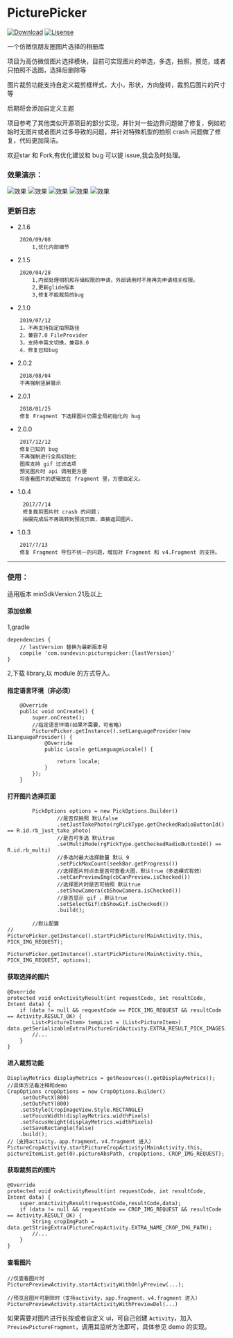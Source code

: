 # PicturePicker

[![Download](https://api.bintray.com/packages/sundevin/PicturePicker/picturepicker/images/download.svg)](https://bintray.com/sundevin/PicturePicker/picturepicker/_latestVersion)
[![Lisense](https://img.shields.io/badge/License-Apache%202-lightgrey.svg)](https://www.apache.org/licenses/LICENSE-2.0)

一个仿微信朋友圈图片选择的相册库

项目为高仿微信图片选择模块，目前可实现图片的单选，多选，拍照，预览，或者只拍照不选图，选择后删除等

图片裁剪功能支持自定义裁剪框样式，大小，形状，方向旋转，裁剪后图片的尺寸等

后期将会添加自定义主题

项目参考了其他类似开源项目的部分实现，并针对一些边界问题做了修复，例如初始时无图片或者图片过多导致的问题，并针对特殊机型的拍照 crash 问题做了修复，代码更加简洁。

欢迎star 和 Fork,有优化建议和 bug 可以提 issue,我会及时处理。
 
### 效果演示：
 
 ![效果](https://raw.githubusercontent.com/sundevin/Screenshot/master/picturepicker-img/0.gif)
 ![效果](https://raw.githubusercontent.com/sundevin/Screenshot/master/picturepicker-img/1.png)
 ![效果](https://raw.githubusercontent.com/sundevin/Screenshot/master/picturepicker-img/2.png)
 ![效果](https://raw.githubusercontent.com/sundevin/Screenshot/master/picturepicker-img/3.png)
 ![效果](https://raw.githubusercontent.com/sundevin/Screenshot/master/picturepicker-img/4.png)

### 更新日志

- 2.1.6
```
    2020/09/08
        1,优化内部细节
```

- 2.1.5
```
    2020/04/28
        1,内部处理相机和存储权限的申请，外部调用时不用再先申请相关权限。
        2,更新glide版本
        3,修复不能裁剪的bug
```

- 2.1.0
```
    2019/07/12
    1，不再支持指定拍照路径
    2，兼容7.0 FileProvider
    3，支持中英文切换，兼容8.0
    4，修复已知bug
```

- 2.0.2
```
    2018/08/04
    不再强制竖屏展示
```

- 2.0.1
```
    2018/01/25
    修复 Fragment 下选择图片仍需全局初始化的 bug
```
- 2.0.0
```
    2017/12/12
    修复已知的 bug
    不再强制进行全局初始化
    图库支持 gif 过滤选项
    预览图片时 api 调用更方便
    将查看图片的逻辑放在 fragment 里，方便自定义。
```
- 1.0.4
```
     2017/7/14
     修复裁剪图片时 crash 的问题；
     拍摄完成后不再跳转到预览页面，直接返回图片。
```

- 1.0.3
```
    2017/7/13
    修复 Fragment 导包不统一的问题，增加对 Fragment 和 v4.Fragment 的支持。
```
---
### 使用：

适用版本 minSdkVersion 21及以上

#### 添加依赖 

1,gradle
```
dependencies {
    // lastVersion 替换为最新版本号
    compile 'com.sundevin:picturepicker:{lastVersion}'
}
```

2,下载 library,以 module 的方式导入。


 
#### 指定语言环境（非必须）
```
    @Override
    public void onCreate() {
        super.onCreate();
        //指定语言环境(如果不需要，可省略)
        PicturePicker.getInstance().setLanguageProvider(new ILanguageProvider() {
            @Override
            public Locale getLanguageLocale() {

                return locale;
            }
        });
    }
```
#### 打开图片选择页面
```
        PickOptions options = new PickOptions.Builder()
                //是否仅拍照 默认false
                .setJustTakePhoto(rgPickType.getCheckedRadioButtonId() == R.id.rb_just_take_photo)
                //是否可多选 默认true
                .setMultiMode(rgPickType.getCheckedRadioButtonId() == R.id.rb_multi)
                //多选时最大选择数量 默认 9
                .setPickMaxCount(seekBar.getProgress())
                //选择图片时点击是否可查看大图，默认true（多选模式有效）
                .setCanPreviewImg(cbCanPreview.isChecked())
                //选择图片时是否可拍照 默认true
                .setShowCamera(cbShowCamera.isChecked())
                //是否显示 gif ，默认true
                .setSelectGif(cbShowGif.isChecked())
                .build();

        //默认配置
//        PicturePicker.getInstance().startPickPicture(MainActivity.this, PICK_IMG_REQUEST);
          PicturePicker.getInstance().startPickPicture(MainActivity.this, PICK_IMG_REQUEST, options);
```
#### 获取选择的图片
```
@Override
protected void onActivityResult(int requestCode, int resultCode, Intent data) {
    if (data != null && requestCode == PICK_IMG_REQUEST && resultCode == Activity.RESULT_OK) {
        List<PictureItem> tempList = (List<PictureItem>) data.getSerializableExtra(PictureGridActivity.EXTRA_RESULT_PICK_IMAGES);
        //...
    }
}
```
#### 进入裁剪功能

```
DisplayMetrics displayMetrics = getResources().getDisplayMetrics();
//具体方法看注释和demo
CropOptions cropOptions = new CropOptions.Builder()
    .setOutPutX(800)
    .setOutPutY(800)
    .setStyle(CropImageView.Style.RECTANGLE)
    .setFocusWidth(displayMetrics.widthPixels)
    .setFocusHeight(displayMetrics.widthPixels)
    .setSaveRectangle(false)
    .build();
//（支持activity，app.fragment，v4.fragment 进入）
PictureCropActivity.startPictureCropActivity(MainActivity.this, pictureItemList.get(0).pictureAbsPath, cropOptions, CROP_IMG_REQUEST);
```

#### 获取裁剪后的图片

```
@Override
protected void onActivityResult(int requestCode, int resultCode, Intent data) {
    super.onActivityResult(requestCode,resultCode,data);
    if (data != null && requestCode == CROP_IMG_REQUEST && resultCode == Activity.RESULT_OK) {
        String cropImgPath = data.getStringExtra(PictureCropActivity.EXTRA_NAME_CROP_IMG_PATH);
        //...
    }
}
```
#### 查看图片
```
//仅查看图片时
PicturePreviewActivity.startActivityWithOnlyPreview(...);

//预览且图片可删除时（支持activity，app.fragment，v4.fragment 进入）
PicturePreviewActivity.startActivityWithPreviewDel(...)
```
如果需要对图片进行长按或者自定义 ui，可自己创建 `Activity`，加入 `PreviewPictureFragment`，调用其监听方法即可，具体参见 demo 的实现。